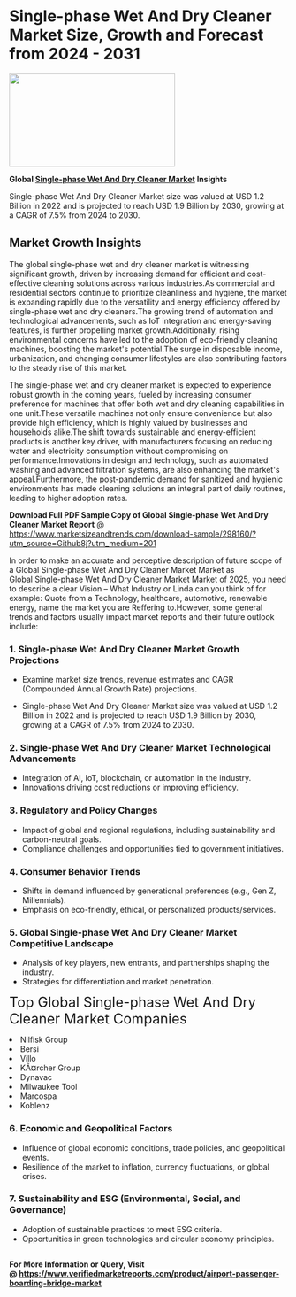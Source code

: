 <H1>Single-phase Wet And Dry Cleaner Market Size, Growth and Forecast from 2024 - 2031</H1><img class="aligncenter size-medium wp-image-584254" src="https://thirdeyenews.in/wp-content/uploads/2024/09/Global-Market-Research-300x168.jpeg" alt="" width="300" height="168" /><p><strong>Global&nbsp;<a href="https://www.marketsizeandtrends.com/download-sample/298160/?utm_source=Github8j?utm_medium=201">Single-phase Wet And Dry Cleaner Market</a> Insights</strong></p><p>Single-phase Wet And Dry Cleaner Market size was valued at USD 1.2 Billion in 2022 and is projected to reach USD 1.9 Billion by 2030, growing at a CAGR of 7.5% from 2024 to 2030.</p><p><h2>Market Growth Insights</h2> <p>The global single-phase wet and dry cleaner market is witnessing significant growth, driven by increasing demand for efficient and cost-effective cleaning solutions across various industries.As commercial and residential sectors continue to prioritize cleanliness and hygiene, the market is expanding rapidly due to the versatility and energy efficiency offered by single-phase wet and dry cleaners.The growing trend of automation and technological advancements, such as IoT integration and energy-saving features, is further propelling market growth.Additionally, rising environmental concerns have led to the adoption of eco-friendly cleaning machines, boosting the market's potential.The surge in disposable income, urbanization, and changing consumer lifestyles are also contributing factors to the steady rise of this market.</p> <p>The single-phase wet and dry cleaner market is expected to experience robust growth in the coming years, fueled by increasing consumer preference for machines that offer both wet and dry cleaning capabilities in one unit.These versatile machines not only ensure convenience but also provide high efficiency, which is highly valued by businesses and households alike.The shift towards sustainable and energy-efficient products is another key driver, with manufacturers focusing on reducing water and electricity consumption without compromising on performance.Innovations in design and technology, such as automated washing and advanced filtration systems, are also enhancing the market's appeal.Furthermore, the post-pandemic demand for sanitized and hygienic environments has made cleaning solutions an integral part of daily routines, leading to higher adoption rates.</p><p><span class=""><strong>Download Full PDF Sample Copy of Global Single-phase Wet And Dry Cleaner Market Report</strong> @ <a href="https://www.marketsizeandtrends.com/download-sample/298160/?utm_source=Github8j?utm_medium=201" target="_blank">https://www.marketsizeandtrends.com/download-sample/298160/?utm_source=Github8j?utm_medium=201</a></span></p><p>In order to make an accurate and perceptive description of future scope of a Global&nbsp;Single-phase Wet And Dry Cleaner Market Market as Global&nbsp;Single-phase Wet And Dry Cleaner Market Market of 2025, you need to describe a clear Vision &ndash; What Industry or Linda can you think of for example: Quote from a Technology, healthcare, automotive, renewable energy, name the market you are Reffering to.However, some general trends and factors usually impact market reports and their future outlook include:</p><h3>1.&nbsp;<strong>Single-phase Wet And Dry Cleaner Market Growth Projections</strong></h3><ul><li>Examine market size trends, revenue estimates and CAGR (Compounded Annual Growth Rate) projections.</li><li><p>Single-phase Wet And Dry Cleaner Market size was valued at USD 1.2 Billion in 2022 and is projected to reach USD 1.9 Billion by 2030, growing at a CAGR of 7.5% from 2024 to 2030.</p></li></ul><h3>2.&nbsp;<strong>Single-phase Wet And Dry Cleaner Market Technological Advancements</strong></h3><ul><li>Integration of AI, IoT, blockchain, or automation in the industry.</li><li>Innovations driving cost reductions or improving efficiency.</li></ul><h3>3.&nbsp;<strong>Regulatory and Policy Changes</strong></h3><ul><li>Impact of global and regional regulations, including sustainability and carbon-neutral goals.</li><li>Compliance challenges and opportunities tied to government initiatives.</li></ul><h3>4.&nbsp;<strong>Consumer Behavior Trends</strong></h3><ul><li>Shifts in demand influenced by generational preferences (e.g., Gen Z, Millennials).</li><li>Emphasis on eco-friendly, ethical, or personalized products/services.</li></ul><h3>5.&nbsp;<strong>Global Single-phase Wet And Dry Cleaner Market Competitive Landscape</strong></h3><ul><li>Analysis of key players, new entrants, and partnerships shaping the industry.</li><li>Strategies for differentiation and market penetration.</li></ul><p data-pm-slice="1 1 []"><span style="color: inherit; font-family: inherit; font-size: 25px;">Top Global Single-phase Wet And Dry Cleaner Market Companies</span></p><div class="" data-test-id=""><p><li>Nilfisk Group</li><li> Bersi</li><li> Villo</li><li> KÃ¤rcher Group</li><li> Dynavac</li><li> Milwaukee Tool</li><li> Marcospa</li><li> Koblenz</li></p></div><h3>6.&nbsp;<strong>Economic and Geopolitical Factors</strong></h3><ul><li>Influence of global economic conditions, trade policies, and geopolitical events.</li><li>Resilience of the market to inflation, currency fluctuations, or global crises.</li></ul><h3>7.&nbsp;<strong>Sustainability and ESG (Environmental, Social, and Governance)</strong></h3><ul><li>Adoption of sustainable practices to meet ESG criteria.</li><li>Opportunities in green technologies and circular economy principles.</li></ul><h2><strong style="font-size: 14px;">For More Information or Query, Visit @&nbsp;</strong><a style="background-color: #ffffff; font-size: 14px;" href="https://www.marketsizeandtrends.com/report/single-phase-wet-and-dry-cleaner-market/" target="_blank">https://www.verifiedmarketreports.com/product/airport-passenger-boarding-bridge-market</a></h2>